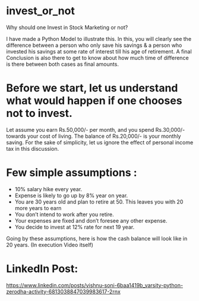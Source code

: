 # invest_or_not

Why should one Invest in Stock Marketing or not?

I have made a Python Model to illustrate this. In this, you will clearly see the difference between a person who only save his savings & a person who invested his savings at some rate of interest till his age of retirement. A final Conclusion is also there to get to know about how much time of difference is there between both cases as final amounts.

# Before we start, let us understand what would happen if one chooses not to invest.
Let assume you earn Rs.50,000/- per month, and you spend Rs.30,000/-towards your cost of living. The balance of Rs.20,000/- is your monthly saving.
For the sake of simplicity, let us ignore the effect of personal income tax in this discussion.

# Few simple assumptions :
- 10% salary hike every year.
- Expense is likely to go up by 8% year on year.
- You are 30 years old and plan to retire at 50. This leaves you with 20 more years to earn
- You don’t intend to work after you retire.
- Your expenses are fixed and don’t foresee any other expense.
- You decide to invest at 12% rate for next 19 year.

Going by these assumptions, here is how the cash balance will look like in 20 years. (In execution Video itself)

# LinkedIn Post:
https://www.linkedin.com/posts/vishnu-soni-6baa1419b_varsity-python-zerodha-activity-6813038847039983617-2rnx
